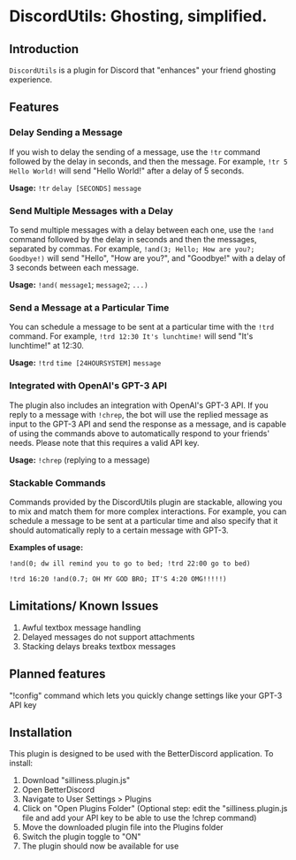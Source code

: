 # DiscordUtils: Ghosting, simplified.

## Introduction

`DiscordUtils` is a plugin for Discord that "enhances" your friend ghosting experience.

## Features

### Delay Sending a Message 

If you wish to delay the sending of a message, use the `!tr` command followed by the delay in seconds, and then the message. For example, `!tr 5 Hello World!` will send "Hello World!" after a delay of 5 seconds.

**Usage:** `!tr` `delay [SECONDS]` `message`


### Send Multiple Messages with a Delay

To send multiple messages with a delay between each one, use the `!and` command followed by the delay in seconds and then the messages, separated by commas. For example, `!and(3; Hello; How are you?; Goodbye!)` will send "Hello", "How are you?", and "Goodbye!" with a delay of 3 seconds between each message.

**Usage:** `!and(` `message1`; `message2`; `...)`

### Send a Message at a Particular Time

You can schedule a message to be sent at a particular time with the `!trd` command. For example, `!trd 12:30 It's lunchtime!` will send "It's lunchtime!" at 12:30.

**Usage:** `!trd` `time [24HOURSYSTEM]` `message`


### Integrated with OpenAI's GPT-3 API

The plugin also includes an integration with OpenAI's GPT-3 API. If you reply to a message with `!chrep`, the bot will use the replied message as input to the GPT-3 API and send the response as a message, and is capable of using the commands above to automatically respond to your friends' needs. Please note that this requires a valid API key.

**Usage:** `!chrep` (replying to a message)

### Stackable Commands

Commands provided by the DiscordUtils plugin are stackable, allowing you to mix and match them for more complex interactions. For example, you can schedule a message to be sent at a particular time and also specify that it should automatically reply to a certain message with GPT-3.

**Examples of usage:**

`!and(0; dw ill remind you to go to bed; !trd 22:00 go to bed)`

`!trd 16:20 !and(0.7; OH MY GOD BRO; IT'S 4:20 OMG!!!!!)`

## Limitations/ Known Issues

1. Awful textbox message handling
2. Delayed messages do not support attachments
3. Stacking delays breaks textbox messages

## Planned features

"!config" command which lets you quickly change settings like your GPT-3 API key

## Installation

This plugin is designed to be used with the BetterDiscord application. To install:

1. Download "silliness.plugin.js"
2. Open BetterDiscord
3. Navigate to User Settings > Plugins
4. Click on "Open Plugins Folder"
(Optional step: edit the "silliness.plugin.js file and add your API key to be able to use the !chrep command)
5. Move the downloaded plugin file into the Plugins folder
6. Switch the plugin toggle to "ON"
7. The plugin should now be available for use


